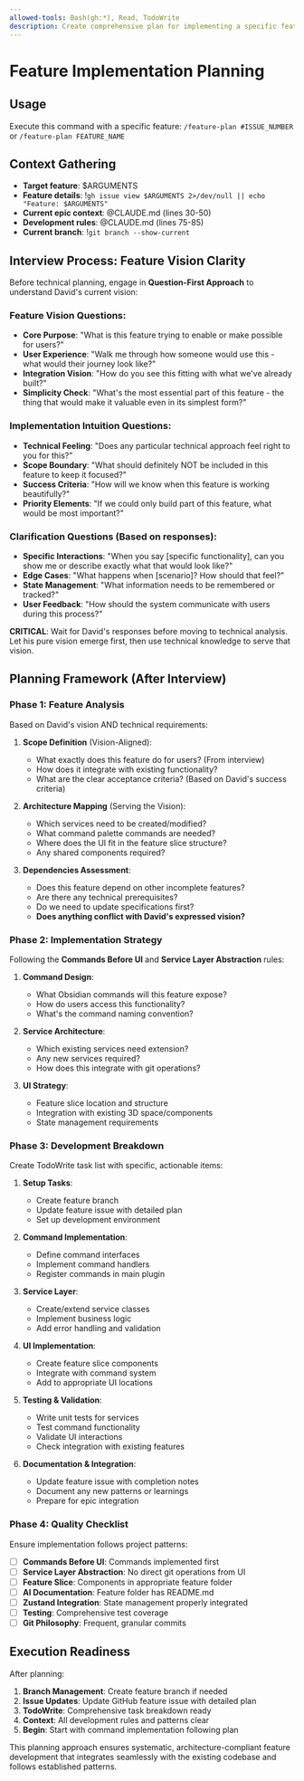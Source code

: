 ```yaml
---
allowed-tools: Bash(gh:*), Read, TodoWrite
description: Create comprehensive plan for implementing a specific feature
---
```


# Feature Implementation Planning

## Usage
Execute this command with a specific feature: `/feature-plan #ISSUE_NUMBER` or `/feature-plan FEATURE_NAME`

## Context Gathering
- **Target feature**: $ARGUMENTS
- **Feature details**: !`gh issue view $ARGUMENTS 2>/dev/null || echo "Feature: $ARGUMENTS"`
- **Current epic context**: @CLAUDE.md (lines 30-50)
- **Development rules**: @CLAUDE.md (lines 75-85)
- **Current branch**: !`git branch --show-current`

## Interview Process: Feature Vision Clarity

Before technical planning, engage in **Question-First Approach** to understand David's current vision:

### Feature Vision Questions:
- **Core Purpose**: "What is this feature trying to enable or make possible for users?"
- **User Experience**: "Walk me through how someone would use this - what would their journey look like?"
- **Integration Vision**: "How do you see this fitting with what we've already built?"
- **Simplicity Check**: "What's the most essential part of this feature - the thing that would make it valuable even in its simplest form?"

### Implementation Intuition Questions:
- **Technical Feeling**: "Does any particular technical approach feel right to you for this?"
- **Scope Boundary**: "What should definitely NOT be included in this feature to keep it focused?"
- **Success Criteria**: "How will we know when this feature is working beautifully?"
- **Priority Elements**: "If we could only build part of this feature, what would be most important?"

### Clarification Questions (Based on responses):
- **Specific Interactions**: "When you say [specific functionality], can you show me or describe exactly what that would look like?"
- **Edge Cases**: "What happens when [scenario]? How should that feel?"
- **State Management**: "What information needs to be remembered or tracked?"
- **User Feedback**: "How should the system communicate with users during this process?"

**CRITICAL**: Wait for David's responses before moving to technical analysis. Let his pure vision emerge first, then use technical knowledge to serve that vision.

## Planning Framework (After Interview)

### Phase 1: Feature Analysis
Based on David's vision AND technical requirements:

1. **Scope Definition** (Vision-Aligned):
   - What exactly does this feature do for users? (From interview)
   - How does it integrate with existing functionality?
   - What are the clear acceptance criteria? (Based on David's success criteria)

2. **Architecture Mapping** (Serving the Vision):
   - Which services need to be created/modified?
   - What command palette commands are needed?
   - Where does the UI fit in the feature slice structure?
   - Any shared components required?

3. **Dependencies Assessment**:
   - Does this feature depend on other incomplete features?
   - Are there any technical prerequisites?
   - Do we need to update specifications first?
   - **Does anything conflict with David's expressed vision?**

### Phase 2: Implementation Strategy
Following the **Commands Before UI** and **Service Layer Abstraction** rules:

1. **Command Design**:
   - What Obsidian commands will this feature expose?
   - How do users access this functionality?
   - What's the command naming convention?

2. **Service Architecture**:
   - Which existing services need extension?
   - Any new services required?
   - How does this integrate with git operations?

3. **UI Strategy**:
   - Feature slice location and structure
   - Integration with existing 3D space/components
   - State management requirements

### Phase 3: Development Breakdown
Create TodoWrite task list with specific, actionable items:

1. **Setup Tasks**:
   - Create feature branch
   - Update feature issue with detailed plan
   - Set up development environment

2. **Command Implementation**:
   - Define command interfaces
   - Implement command handlers
   - Register commands in main plugin

3. **Service Layer**:
   - Create/extend service classes
   - Implement business logic
   - Add error handling and validation

4. **UI Implementation**:
   - Create feature slice components
   - Integrate with command system
   - Add to appropriate UI locations

5. **Testing & Validation**:
   - Write unit tests for services
   - Test command functionality
   - Validate UI interactions
   - Check integration with existing features

6. **Documentation & Integration**:
   - Update feature issue with completion notes
   - Document any new patterns or learnings
   - Prepare for epic integration

### Phase 4: Quality Checklist
Ensure implementation follows project patterns:

- [ ] **Commands Before UI**: Commands implemented first
- [ ] **Service Layer Abstraction**: No direct git operations from UI
- [ ] **Feature Slice**: Components in appropriate feature folder
- [ ] **AI Documentation**: Feature folder has README.md
- [ ] **Zustand Integration**: State management properly integrated
- [ ] **Testing**: Comprehensive test coverage
- [ ] **Git Philosophy**: Frequent, granular commits

## Execution Readiness
After planning:

1. **Branch Management**: Create feature branch if needed
2. **Issue Updates**: Update GitHub feature issue with detailed plan
3. **TodoWrite**: Comprehensive task breakdown ready
4. **Context**: All development rules and patterns clear
5. **Begin**: Start with command implementation following plan

This planning approach ensures systematic, architecture-compliant feature development that integrates seamlessly with the existing codebase and follows established patterns.